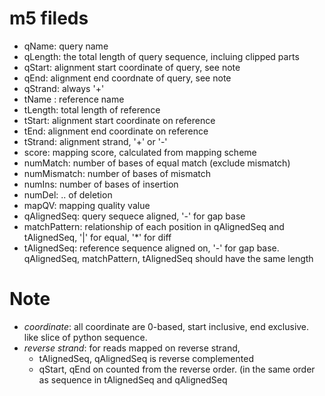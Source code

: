 m5 fileds
===========

- qName: query name
- qLength: the total length of query sequence, incluing clipped parts
- qStart: alignment start coordinate of query, see note 
- qEnd: alignment end coordnate of query, see note 
- qStrand: always '+'
- tName : reference name
- tLength: total length of reference
- tStart: alignment start coordinate on reference
- tEnd: alignment end coordinate on reference
- tStrand: alignment strand, '+' or '-'
- score: mapping score, calculated from mapping scheme
- numMatch: number of bases of equal match (exclude mismatch)
- numMismatch: number of bases of mismatch
- numIns: number of bases of insertion
- numDel: .. of deletion
- mapQV: mapping quality value
- qAlignedSeq: query sequece aligned, '-' for gap base
- matchPattern: relationship of each position in qAlignedSeq and tAlignedSeq, '|' for
  equal, '*' for diff
- tAlignedSeq: reference sequence aligned on, '-' for gap base.
  qAlignedSeq, matchPattern, tAlignedSeq should have the same length

Note
========

- *coordinate*: all coordinate are 0-based, start inclusive, end exclusive. like
  slice of python sequence.
- *reverse strand*: for reads mapped on reverse strand,
    + tAlignedSeq, qAlignedSeq is reverse complemented
    + qStart, qEnd on counted from the reverse order. (in the same order as
      sequence in tAlignedSeq and qAlignedSeq


